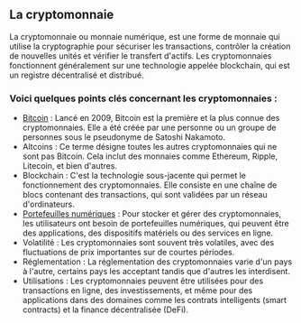 ## La cryptomonnaie
La cryptomonnaie ou monnaie numérique, est une forme de monnaie qui utilise la cryptographie pour sécuriser les transactions, contrôler la création de nouvelles unités et vérifier le transfert d'actifs. Les cryptomonnaies fonctionnent généralement sur une technologie appelée blockchain, qui est un registre décentralisé et distribué.

### Voici quelques points clés concernant les cryptomonnaies :

- [Bitcoin](bitcoin) : Lancé en 2009, Bitcoin est la première et la plus connue des cryptomonnaies. Elle a été créée par une personne ou un groupe de personnes sous le pseudonyme de Satoshi Nakamoto.
- Altcoins : Ce terme désigne toutes les autres cryptomonnaies qui ne sont pas Bitcoin. Cela inclut des monnaies comme Ethereum, Ripple, Litecoin, et bien d'autres.
- Blockchain : C'est la technologie sous-jacente qui permet le fonctionnement des cryptomonnaies. Elle consiste en une chaîne de blocs contenant des transactions, qui sont validées par un réseau d'ordinateurs.
- [Portefeuilles numériques](wallets) : Pour stocker et gérer des cryptomonnaies, les utilisateurs ont besoin de portefeuilles numériques, qui peuvent être des applications, des dispositifs matériels ou des services en ligne.
- Volatilité : Les cryptomonnaies sont souvent très volatiles, avec des fluctuations de prix importantes sur de courtes périodes.
- Réglementation : La réglementation des cryptomonnaies varie d'un pays à l'autre, certains pays les acceptant tandis que d'autres les interdisent.
- Utilisations : Les cryptomonnaies peuvent être utilisées pour des transactions en ligne, des investissements, et même pour des applications dans des domaines comme les contrats intelligents (smart contracts) et la finance décentralisée (DeFi).
